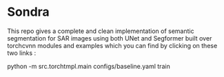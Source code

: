 # Sondra

This repo gives a complete and clean implementation of semantic segmentation for SAR images using both UNet and Segformer built over torchcvnn modules and examples which you can find by clicking on these two links : 

python -m src.torchtmpl.main configs/baseline.yaml train